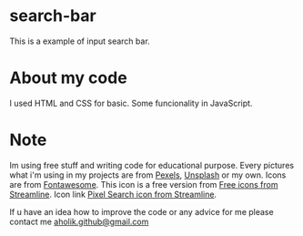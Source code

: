 # search-bar

This is a example of input search bar.

# About my code

I used HTML and CSS for basic. Some funcionality in JavaScript.

# Note

Im using free stuff and writing code for educational purpose.
Every pictures what i'm using in my projects are from [Pexels](https://www.pexels.com/), [Unsplash](https://unsplash.com/) or my own.
Icons are from [Fontawesome](https://fontawesome.com/).
This icon is a free version from [Free icons from Streamline](https://www.streamlinehq.com/).
Icon link [Pixel Search icon from Streamline](https://www.streamlinehq.com/icons/pixel?search=search).

If u have an idea how to improve the code or any advice for me please contact me [aholik.github@gmail.com](mailto:aholik.github@gmail.com) 